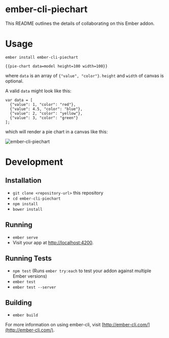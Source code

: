 # ember-cli-piechart

This README outlines the details of collaborating on this Ember addon.

# Usage

`ember install ember-cli-piechart`

`{{pie-chart data=model height=100 width=100}}`

where `data` is an array of `{"value", "color"}`. `height` and `width` of canvas is optional.

A valid `data` might look like this:

```
var data = [
  {"value": 1, "color": "red"},
  {"value": 4.5, "color": "blue"},
  {"value": 2, "color": "yellow"},
  {"value": 3, "color": "green"}
];
```

which will render a pie chart in a canvas like this:

![ember-cli-piechart](https://raw.githubusercontent.com/dhilipsiva/ember-cli-piechart/master/ember-cli-piechart.png)


# Development

## Installation

* `git clone <repository-url>` this repository
* `cd ember-cli-piechart`
* `npm install`
* `bower install`

## Running

* `ember serve`
* Visit your app at [http://localhost:4200](http://localhost:4200).

## Running Tests

* `npm test` (Runs `ember try:each` to test your addon against multiple Ember versions)
* `ember test`
* `ember test --server`

## Building

* `ember build`

For more information on using ember-cli, visit [http://ember-cli.com/](http://ember-cli.com/).
